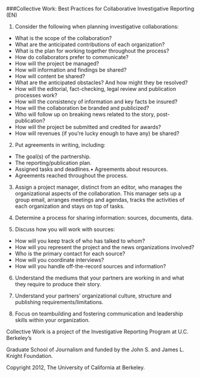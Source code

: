 ###Collective Work: Best Practices for Collaborative Investigative Reporting (EN)

1. Consider the following when planning investigative collaborations:
- What is the scope of the collaboration?
- What are the anticipated contributions of each organization?
- What is the plan for working together throughout the process?
- How do collaborators prefer to communicate?
- How will the project be managed?
- How will information and findings be shared?
- How will content be shared?
- What are the anticipated obstacles? And how might they be resolved?
- How will the editorial, fact-checking, legal review and publication processes work?
- How will the consistency of information and key facts be insured?
- How will the collaboration be branded and publicized?
- Who will follow up on breaking news related to the story, post-publication?
- How will the project be submitted and credited for awards?
- How will revenues (if you’re lucky enough to have any) be shared?

2. Put agreements in writing, including:
- The goal(s) of the partnership.
- The reporting/publication plan.
- Assigned tasks and deadlines.• Agreements about resources.
- Agreements reached throughout the process.

3. Assign a project manager, distinct from an editor, who manages the
organizational aspects of the collaboration. This manager sets up a group
email, arranges meetings and agendas, tracks the activities of each
organization and stays on top of tasks.

4. Determine a process for sharing information: sources, documents, data.

5. Discuss how you will work with sources:
- How will you keep track of who has talked to whom?
- How will you represent the project and the news organizations involved?
- Who is the primary contact for each source?
- How will you coordinate interviews?
- How will you handle off-the-record sources and information?

6. Understand the mediums that your partners are working in and what they
require to produce their story.

7. Understand your partners’ organizational culture, structure and publishing
requirements/limitations.

8. Focus on teambuilding and fostering communication and leadership skills
within your organization.

Collective Work is a project of the Investigative Reporting Program at U.C. Berkeley’s

Graduate School of Journalism and funded by the John S. and James L. Knight
Foundation.

Copyright 2012, The University of California at Berkeley.